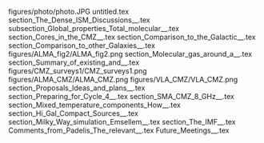 figures/photo/photo.JPG
untitled.tex
section_The_Dense_ISM_Discussions__.tex
subsection_Global_properties_Total_molecular__.tex
section_Cores_in_the_CMZ__.tex
section_Comparison_to_the_Galactic__.tex
section_Comparison_to_other_Galaxies__.tex
figures/ALMA_fig2/ALMA_fig2.png
section_Molecular_gas_around_a__.tex
section_Summary_of_existing_and__.tex
figures/CMZ_surveys1/CMZ_surveys1.png
figures/ALMA_CMZ/ALMA_CMZ.png
figures/VLA_CMZ/VLA_CMZ.png
section_Proposals_Ideas_and_plans__.tex
section_Preparing_for_Cycle_4__.tex
section_SMA_CMZ_8_GHz__.tex
section_Mixed_temperature_components_How__.tex
section_Hi_Gal_Compact_Sources__.tex
section_Milky_Way_simulation_Emsellem__.tex
section_The_IMF__.tex
Comments_from_Padelis_The_relevant__.tex
Future_Meetings__.tex